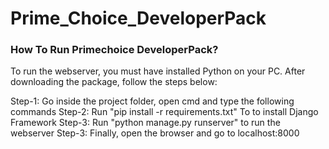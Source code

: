 # Prime_Choice_DeveloperPack

### How To Run Primechoice DeveloperPack?

To run the webserver, you must have installed Python on your PC. After downloading the package, follow the steps below:

Step-1: Go inside the project folder, open cmd and type the following commands
Step-2: Run "pip install -r requirements.txt" To to install Django Framework
Step-3: Run "python manage.py runserver" to run the webserver
Step-3: Finally, open the browser and go to localhost:8000
